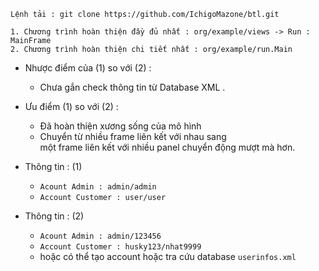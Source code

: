 `Lệnh tải : git clone https://github.com/IchigoMazone/btl.git`  


`1. Chương trình hoàn thiện đầy đủ nhất : org/example/views -> Run : MainFrame`   
`2. Chương trình hoàn thiện chi tiết nhất : org/example/run.Main`  
+ Nhược điểm của (1) so với (2) :  
  + Chưa gắn check thông tin từ Database XML  .


+ Ưu điểm (1) so với (2) :  
  + Đã hoàn thiện xương sống của mô hình  
  + Chuyển từ nhiều frame liên kết với nhau sang  
một frame liên kết với nhiều panel chuyển động mượt mà hơn.


+ Thông tin : (1)  
  + `Acount Admin : admin/admin`  
  + `Account Customer : user/user`


+ Thông tin : (2)  
  + `Acount Admin : admin/123456`  
  + `Account Customer : husky123/nhat9999`  
  + hoặc có thể tạo account hoặc tra cứu database `userinfos.xml`


